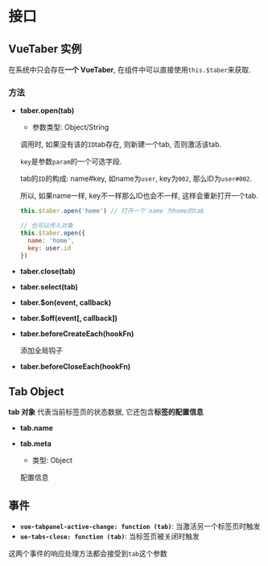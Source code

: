 # 接口

## VueTaber 实例

在系统中只会存在**一个 VueTaber**, 在组件中可以直接使用`this.$taber`来获取.

### 方法

- **taber.open(tab)**

  - 参数类型: Object/String

  调用时, 如果没有该的`ID`tab存在, 则新建一个tab, 否则激活该tab.

  `key`是参数`param`的一个可选字段.
  
  tab的`ID`的构成: name#key, 如name为`user`, key为`002`, 那么ID为`user#002`.

  所以, 如果name一样, key不一样那么ID也会不一样, 这样会重新打开一个tab.

  ``` js
  this.$taber.open('home') // 打开一个`name`为home的tab

  // 也可以传入对象
  this.$taber.open({
    name: 'home',
    key: user.id
  })
  ```


- **taber.close(tab)**

- **taber.select(tab)**

- **taber.$on(event, callback)**

- **taber.$off(event[, callback])**

- **taber.beforeCreateEach(hookFn)**

  添加全局钩子


- **taber.beforeCloseEach(hookFn)**


## Tab Object

**tab 对象** 代表当前标签页的状态数据, 它还包含**标签的配置信息** 

- **tab.name**
- **tab.meta**

  - 类型: Object  

  配置信息


## 事件

- **`vue-tabpanel-active-change: function (tab)`**: 当激活另一个标签页时触发
- **`ue-tabs-close: function (tab)`**: 当标签页被关闭时触发


这两个事件的响应处理方法都会接受到`tab`这个参数

